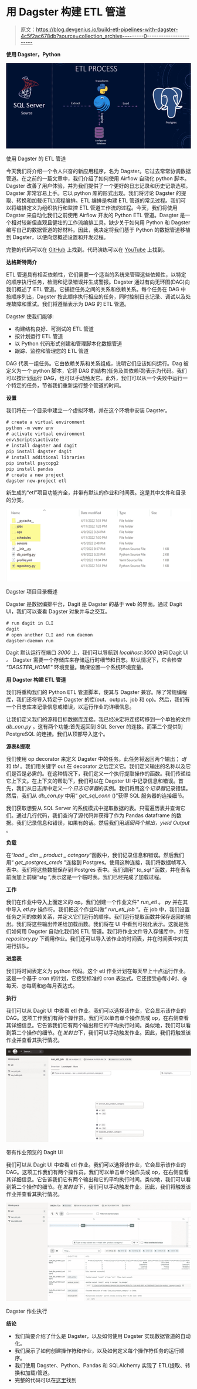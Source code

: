 # 用 Dagster 构建 ETL 管道

> 原文：<https://blog.devgenius.io/build-etl-pipelines-with-dagster-4c5f2ac678db?source=collection_archive---------0----------------------->

**使用 Dagster，Python**

![](img/68c0dffe1a876223a729fefafa1b2ede.png)

使用 Dagster 的 ETL 管道

今天我们将介绍一个令人兴奋的新应用程序，名为 Dagster。它过去常常协调数据管道。在之前的一篇文章中，我们介绍了如何使用 Airflow 自动化 python 脚本。Dagster 改善了用户体验，并为我们提供了一个更好的日志记录和历史记录选项。Dagster 非常容易上手。它以 python 库的形式出现。我们将讨论 Dagster 的提取、转换和加载(ETL)流程编排。ETL 编排是构建 ETL 管道的常见过程。我们可以将编排定义为组织执行和监控 ETL 管道工作流的过程。今天，我们将使用 Dagster 来自动化我们之前使用 Airflow 开发的 Python ETL 管道。Dasgter 是一个相对较新但直观且健壮的工作流编排工具。缺少关于如何用 Python 和 Dagster 编写自己的数据管道的好材料。因此，我决定将我们基于 Python 的数据管道移植到 Dagster，以便向您概述设置和开发过程。

完整的代码可以在 [GitHub](https://github.com/hnawaz007/pythondataanalysis/tree/main/Dagster/etl) 上找到。代码演练可以在 [YouTube](https://www.youtube.com/watch?v=t8QADtYdWEI) 上找到。

**达格斯特简介**

ETL 管道具有相互依赖性，它们需要一个适当的系统来管理这些依赖性，以特定的顺序执行任务，检测和记录错误并生成警报。Dagster 通过有向无环图(DAG)向我们概述了 ETL 管道。它捕捉任务之间的关系和依赖关系。每个任务在 DAG 中按顺序列出，Dagster 按此顺序执行相应的任务，同时控制日志记录、调试以及处理故障和重试。我们将遵循表示为 DAG 的 ETL 管道。

Dagster 使我们能够:

*   构建结构良好、可测试的 ETL 管道
*   按计划运行 ETL 管道
*   以 Python 代码形式创建和管理脚本化数据管道
*   跟踪、监控和管理您的 ETL 管道

DAG 代表一组任务。它由依赖关系和关系组成，说明它们应该如何运行。Dag 被定义为一个 python 脚本，它将 DAG 的结构(任务及其依赖项)表示为代码。我们可以按计划运行 DAG，也可以手动触发它。此外，我们可以从一个失败中运行一个特定的任务，节省我们重新运行整个管道的时间。

**设置**

我们将在一个目录中建立一个虚拟环境，并在这个环境中安装 Dagster。

```
# create a virtual environment
python -m venv env
# activate virtual environment
env\Scripts\activate
# install dagster and dagit
pip install dagster dagit
# install additional libraries
pip install psycopg2
pip install pandas
# create a new project
dagster new-project etl
```

新生成的“etl”项目功能齐全，并带有默认的作业和时间表。这是其中文件和目录的分类。

![](img/3be55b33f01bfe1f472b461fb30b9a8e.png)

Dagster 项目目录概述

Dagster 是数据编排平台，Dagit 是 Dagster 的基于 web 的界面。通过 Dagit UI，我们可以查看 Dagster 对象并与之交互。

```
# run dagit in CLI
dagit
# open another CLI and run daemon
dagster-daemon run
```

Dagit 默认运行在端口 *3000* 上，我们可以导航到 *localhost:3000* 访问 Dagit UI *。* Dagster 需要一个存储库来存储运行时细节和日志。默认情况下，它会检查 *"DAGSTER_HOME"* 环境变量。确保设置一个系统环境变量。

**用 Dagster 构建 ETL 管道**

我们将重构我们的 Python ETL 管道脚本，使其与 Dagster 兼容。除了常规编程库，我们还将导入特定于 Dagster 的库(out、output、job 和 op)。然后，我们有一个日志库来记录信息或错误，以运行作业的详细信息。

让我们定义我们的源和目标数据库连接。我已经决定将连接转移到一个单独的文件 *db_con.py* 。这有两个功能:首先返回到 SQL Server 的连接。而第二个提供到 PostgreSQL 的连接。我们从顶部导入这个。

**源表&提取**

我们使用 op decorator 来定义 Dagster 中的任务。此任务将返回两个输出； *df* 和 *tbl* 。我们用关键字 out 在 decorator 之后定义它。我们定义输出的名称以及它们是否是必需的。在这种情况下，我们定义一个执行提取操作的函数。我们传递给它上下文。在上下文的帮助下，我们可以在 Dagster UI 中记录信息和错误。首先，我们从日志库中定义一个*日志记录器*的实例。我们将用这个*记录器*记录错误。然后，我们从 *db_con.py* 中用“ *get_sql_conn* ()”获得 SQL 服务器的连接细节。

我们获取想要从 SQL Server 的系统模式中提取数据的表。只需遍历表并查询它们。通过几行代码，我们查询了源代码并获得了作为 Pandas dataframe 的数据。我们记录信息和错误，如果有的话。然后我们用*返回两个输出，yield Output* 。

**负载**

在“*load _ dim _ product _ category*”函数中，我们记录信息和错误。然后我们用“ *get_postgres_creds* ”连接到 Postgres。使用这种连接，我们将数据帧写入表中。我们将这些数据保存到 Postgres 表中。我们调用“ *to_sql* ”函数，并在表名前面加上前缀“stg ”,表示这是一个临时表。我们已经完成了加载过程。

**工作**

我们在作业中导入上面定义的 op。我们创建一个作业文件" *run_etl* 。 *py* 并在其中导入 *etl.py* 操作符。我们把这个作业叫做“ *run_etl_job* ”。在 job 中，我们设置任务之间的依赖关系，并定义它们运行的顺序。我们运行提取函数并保存返回的输出。我们将这些输出传递给加载函数。我们将在 UI 中看到可视化表示。这就是我们如何用 Dagster 自动化我们的 ETL 管道。我们将作业文件导入存储库中，并在 *repository.py* 下调用作业。我们还可以导入该作业的时间表，并在时间表中对其进行排队。

**进度表**

我们将时间表定义为 python 代码。这个 etl 作业计划在每天早上十点运行作业。这是一个基于 cron 的计划，它接受标准的 cron 表达式。它还接受@每小时、@每天、@每周和@每月表达式。

**执行**

我们可以从 Dagit UI 中查看 etl 作业。我们可以选择该作业，它会显示该作业的 DAG。这项工作我们有两个操作员。我们可以单击单个操作员或 op，在右侧查看其详细信息。它告诉我们它有两个输出和它的平均执行时间。类似地，我们可以看到第二个操作的细节。在*发射台*下，我们可以手动触发作业。因此，我们将触发该作业并查看其执行情况。

![](img/dccc2e1e26ee9c5994a9b5ff84e6cdf6.png)

带有作业预览的 Dagit UI

我们可以从 Dagit UI 中查看 etl 作业。我们可以选择该作业，它会显示该作业的 DAG。这项工作我们有两个操作员。我们可以单击单个操作员或 op，在右侧查看其详细信息。它告诉我们它有两个输出和它的平均执行时间。类似地，我们可以看到第二个操作的细节。在*发射台*下，我们可以手动触发作业。因此，我们将触发该作业并查看其执行情况。

![](img/5c023d1bcd503fdcdd1021d5df3808dc.png)

Dagster 作业执行

**结论**

*   我们简要介绍了什么是 Dagster，以及如何使用 Dagster 实现数据管道的自动化。
*   我们展示了如何创建操作符和作业，以及如何定义每个操作符任务的运行顺序。
*   我们使用 Dagster、Python、Pandas 和 SQLAlchemy 实现了 ETL(提取、转换和加载)管道。
*   完整的代码可以在[这里](https://github.com/hnawaz007/pythondataanalysis/tree/main/Dagster/etl)找到